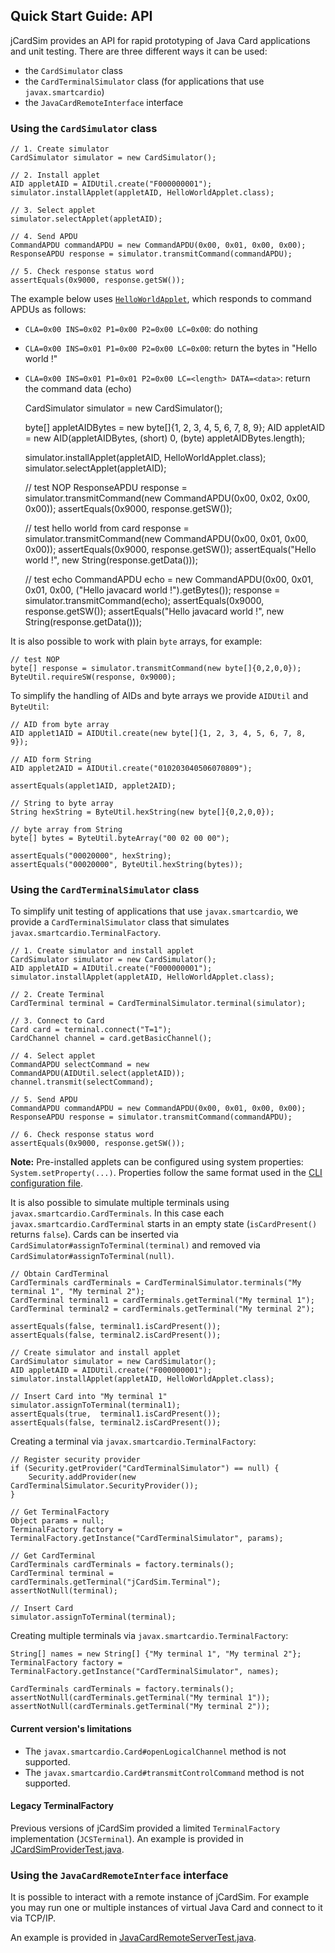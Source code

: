 ## Quick Start Guide: API

jCardSim provides an API for rapid prototyping of Java Card applications and unit testing. There are three different ways it can be used:

 - the `CardSimulator` class
 - the `CardTerminalSimulator` class (for applications that use `javax.smartcardio`)
 - the `JavaCardRemoteInterface` interface

### Using the `CardSimulator` class

	// 1. Create simulator
	CardSimulator simulator = new CardSimulator();

	// 2. Install applet
	AID appletAID = AIDUtil.create("F000000001");
	simulator.installApplet(appletAID, HelloWorldApplet.class);

	// 3. Select applet
	simulator.selectApplet(appletAID);

	// 4. Send APDU
	CommandAPDU commandAPDU = new CommandAPDU(0x00, 0x01, 0x00, 0x00);
	ResponseAPDU response = simulator.transmitCommand(commandAPDU);

	// 5. Check response status word
	assertEquals(0x9000, response.getSW());

The example below uses [`HelloWorldApplet`](https://github.com/licel/jcardsim/blob/master/src/main/java/com/licel/jcardsim/samples/HelloWorldApplet.java), which responds to command APDUs as follows:

 - `CLA=0x00 INS=0x02 P1=0x00 P2=0x00 LC=0x00`: do nothing
 - `CLA=0x00 INS=0x01 P1=0x00 P2=0x00 LC=0x00`: return the bytes in "Hello world !"
 - `CLA=0x00 INS=0x01 P1=0x01 P2=0x00 LC=<length> DATA=<data>`: return the command data (echo)

	CardSimulator simulator = new CardSimulator();

	byte[] appletAIDBytes = new byte[]{1, 2, 3, 4, 5, 6, 7, 8, 9};
	AID appletAID = new AID(appletAIDBytes, (short) 0, (byte) appletAIDBytes.length);

	simulator.installApplet(appletAID, HelloWorldApplet.class);
	simulator.selectApplet(appletAID);

	// test NOP
	ResponseAPDU response = simulator.transmitCommand(new CommandAPDU(0x00, 0x02, 0x00, 0x00));
	assertEquals(0x9000, response.getSW());

	// test hello world from card
	response = simulator.transmitCommand(new CommandAPDU(0x00, 0x01, 0x00, 0x00));
	assertEquals(0x9000, response.getSW());
	assertEquals("Hello world !", new String(response.getData()));

	// test echo
	CommandAPDU echo = new CommandAPDU(0x00, 0x01, 0x01, 0x00, ("Hello javacard world !").getBytes());
	response = simulator.transmitCommand(echo);
	assertEquals(0x9000, response.getSW());
	assertEquals("Hello javacard world !", new String(response.getData()));

It is also possible to work with plain `byte` arrays, for example:

	// test NOP
	byte[] response = simulator.transmitCommand(new byte[]{0,2,0,0});
	ByteUtil.requireSW(response, 0x9000);

To simplify the handling of AIDs and byte arrays we provide `AIDUtil` and `ByteUtil`:

	// AID from byte array
	AID applet1AID = AIDUtil.create(new byte[]{1, 2, 3, 4, 5, 6, 7, 8, 9});

	// AID form String
	AID applet2AID = AIDUtil.create("010203040506070809");

	assertEquals(applet1AID, applet2AID);

	// String to byte array
	String hexString = ByteUtil.hexString(new byte[]{0,2,0,0});

	// byte array from String
	byte[] bytes = ByteUtil.byteArray("00 02 00 00");

	assertEquals("00020000", hexString);
	assertEquals("00020000", ByteUtil.hexString(bytes));

### Using the `CardTerminalSimulator` class

To simplify unit testing of applications that use `javax.smartcardio`, we provide a `CardTerminalSimulator` class that simulates `javax.smartcardio.TerminalFactory`.

	// 1. Create simulator and install applet
	CardSimulator simulator = new CardSimulator();
	AID appletAID = AIDUtil.create("F000000001");
	simulator.installApplet(appletAID, HelloWorldApplet.class);

	// 2. Create Terminal
	CardTerminal terminal = CardTerminalSimulator.terminal(simulator);

	// 3. Connect to Card
	Card card = terminal.connect("T=1");
	CardChannel channel = card.getBasicChannel();

	// 4. Select applet
	CommandAPDU selectCommand = new CommandAPDU(AIDUtil.select(appletAID));
	channel.transmit(selectCommand);

	// 5. Send APDU
	CommandAPDU commandAPDU = new CommandAPDU(0x00, 0x01, 0x00, 0x00);
	ResponseAPDU response = simulator.transmitCommand(commandAPDU);

	// 6. Check response status word
	assertEquals(0x9000, response.getSW());

**Note:** Pre-installed applets can be configured using system properties: `System.setProperty(...)`.
Properties follow the same format used in the [CLI configuration file](https://github.com/licel/jcardsim/blob/master/jcardsim.cfg).

It is also possible to simulate multiple terminals using `javax.smartcardio.CardTerminals`.
In this case each `javax.smartcardio.CardTerminal` starts in an empty state (`isCardPresent()` returns `false`).
Cards can be inserted via `CardSimulator#assignToTerminal(terminal)` and removed via
`CardSimulator#assignToTerminal(null)`.


	// Obtain CardTerminal
	CardTerminals cardTerminals = CardTerminalSimulator.terminals("My terminal 1", "My terminal 2");
	CardTerminal terminal1 = cardTerminals.getTerminal("My terminal 1");
	CardTerminal terminal2 = cardTerminals.getTerminal("My terminal 2");

	assertEquals(false, terminal1.isCardPresent());
	assertEquals(false, terminal2.isCardPresent());

	// Create simulator and install applet
	CardSimulator simulator = new CardSimulator();
	AID appletAID = AIDUtil.create("F000000001");
	simulator.installApplet(appletAID, HelloWorldApplet.class);

	// Insert Card into "My terminal 1"
	simulator.assignToTerminal(terminal1);
	assertEquals(true,  terminal1.isCardPresent());
	assertEquals(false, terminal2.isCardPresent());

Creating a terminal via `javax.smartcardio.TerminalFactory`:

	// Register security provider
	if (Security.getProvider("CardTerminalSimulator") == null) {
		Security.addProvider(new CardTerminalSimulator.SecurityProvider());
	}

	// Get TerminalFactory
	Object params = null;
	TerminalFactory factory = TerminalFactory.getInstance("CardTerminalSimulator", params);

	// Get CardTerminal
	CardTerminals cardTerminals = factory.terminals();
	CardTerminal terminal = cardTerminals.getTerminal("jCardSim.Terminal");
	assertNotNull(terminal);

	// Insert Card
	simulator.assignToTerminal(terminal);

Creating multiple terminals via `javax.smartcardio.TerminalFactory`:

	String[] names = new String[] {"My terminal 1", "My terminal 2"};
	TerminalFactory factory = TerminalFactory.getInstance("CardTerminalSimulator", names);

	CardTerminals cardTerminals = factory.terminals();
	assertNotNull(cardTerminals.getTerminal("My terminal 1"));
	assertNotNull(cardTerminals.getTerminal("My terminal 2"));

#### Current version's limitations

- The `javax.smartcardio.Card#openLogicalChannel` method is not supported.
- The `javax.smartcardio.Card#transmitControlCommand` method is not supported.

#### Legacy TerminalFactory

Previous versions of jCardSim provided a limited `TerminalFactory` implementation (`JCSTerminal`). An example is provided in [JCardSimProviderTest.java](https://github.com/licel/jcardsim/blob/master/src/test/java/com/licel/jcardsim/smartcardio/JCardSimProviderTest.java).

### Using the `JavaCardRemoteInterface` interface

It is possible to interact with a remote instance of jCardSim. For example you may
run one or multiple instances of virtual Java Card and connect to it via TCP/IP.

An example is provided in [JavaCardRemoteServerTest.java](https://github.com/licel/jcardsim/blob/master/src/test/java/com/licel/jcardsim/remote/JavaCardRemoteServerTest.java).
